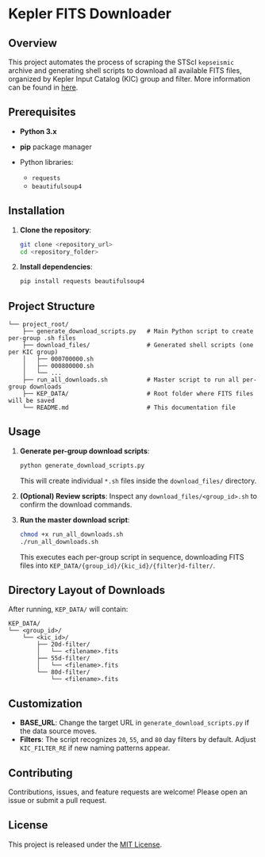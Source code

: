 # Kepler FITS Downloader

## Overview

This project automates the process of scraping the STScI `kepseismic` archive and generating shell scripts to download all available FITS files, organized by Kepler Input Catalog (KIC) group and filter. More information can be found in [here](https://archive.stsci.edu/prepds/kepseismic/#dataaccess).

## Prerequisites

* **Python 3.x**
* **pip** package manager
* Python libraries:

  * `requests`
  * `beautifulsoup4`

## Installation

1. **Clone the repository**:

   ```bash
   git clone <repository_url>
   cd <repository_folder>
   ```

2. **Install dependencies**:

   ```bash
   pip install requests beautifulsoup4
   ```

## Project Structure

```
└── project_root/
    ├── generate_download_scripts.py   # Main Python script to create per-group .sh files
    ├── download_files/                # Generated shell scripts (one per KIC group)
    │   ├── 000700000.sh
    │   ├── 000800000.sh
    │   └── ...
    ├── run_all_downloads.sh           # Master script to run all per-group downloads
    ├── KEP_DATA/                      # Root folder where FITS files will be saved
    └── README.md                      # This documentation file
```

## Usage

1. **Generate per-group download scripts**:

   ```bash
   python generate_download_scripts.py
   ```

   This will create individual `*.sh` files inside the `download_files/` directory.

2. **(Optional) Review scripts**:
   Inspect any `download_files/<group_id>.sh` to confirm the download commands.

3. **Run the master download script**:

   ```bash
   chmod +x run_all_downloads.sh
   ./run_all_downloads.sh
   ```

   This executes each per-group script in sequence, downloading FITS files into `KEP_DATA/{group_id}/{kic_id}/{filter}d-filter/`.

## Directory Layout of Downloads

After running, `KEP_DATA/` will contain:

```
KEP_DATA/
└── <group_id>/
    └── <kic_id>/
        ├── 20d-filter/
        │   └── <filename>.fits
        ├── 55d-filter/
        │   └── <filename>.fits
        └── 80d-filter/
            └── <filename>.fits
```

## Customization

* **BASE\_URL**: Change the target URL in `generate_download_scripts.py` if the data source moves.
* **Filters**: The script recognizes `20`, `55`, and `80` day filters by default. Adjust `KIC_FILTER_RE` if new naming patterns appear.

## Contributing

Contributions, issues, and feature requests are welcome! Please open an issue or submit a pull request.

## License

This project is released under the [MIT License](LICENSE).
